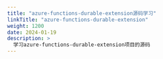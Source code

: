 ```yaml
---
title: "azure-functions-durable-extension源码学习"
linkTitle: "azure-functions-durable-extension"
weight: 1200
date: 2024-01-19
description: >
  学习azure-functions-durable-extension项目的源码
---
```


